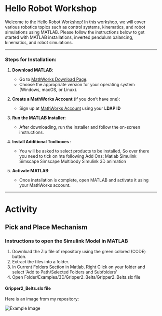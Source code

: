 
# Hello Robot Workshop

Welcome to the Hello Robot Workshop! In this workshop, we will cover various robotics topics such as control systems, kinematics, and robot simulations using MATLAB. Please follow the instructions below to get started with MATLAB installations, inverted pendulum balancing, kinematics, and robot simulations.

---

### Steps for Installation:
1. **Download MATLAB**:
   - Go to [MathWorks Download Page](https://www.mathworks.com/downloads).
   - Choose the appropriate version for your operating system (Windows, macOS, or Linux).
   
2. **Create a MathWorks Account** (if you don't have one):
   - Sign up at [MathWorks Account](https://www.mathworks.com/help/matlab/matlab_external/create-a-mathworks-account.html) using your **LDAP ID**
   
3. **Run the MATLAB Installer**:
   - After downloading, run the installer and follow the on-screen instructions.

4. **Install Additional Toolboxes** :
   - You will be asked to select products to be installed, So over there you need to tick on hte following Add Ons: 
    Matlab
    Simulink 
    Simscape
    Simscape Multibody
    Simulink 3D animation 
 

6. **Activate MATLAB**:
   - Once installation is complete, open MATLAB and activate it using your MathWorks account.


---

# Activity

## Pick and Place Mechanism 

### Instructions to open the Simulink Model in MATLAB

1. Download the Zip file of repository using the green colored (CODE) button. 
2. Extract the files into a folder. 
3. In Current Folders Section in Matlab, Right Click on your folder and select 'Add to Path/Selected Folders and Subfolders'
4. Open Folder/Examples/3D/Gripper2_Belts/Gripper2_Belts.slx file

#### Gripper2_Belts.slx file 

Here is an image from my repository:

![Example Image](images/Goto)





